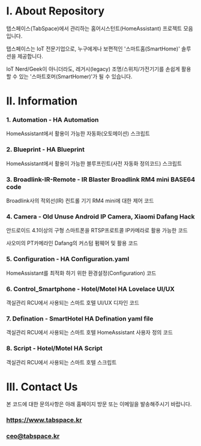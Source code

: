 # Ⅰ. About Repository
탭스페이스(TabSpace)에서 관리하는 홈어시스턴트(HomeAssistant) 프로젝트 모음입니다.

탭스페이스는 IoT 전문기업으로, 누구에게나 보편적인 '스마트홈(SmartHome)' 솔루션을 제공합니다.

IoT Nerd/Geek이 아니더라도, 
레거시(legacy) 조명/스위치/가전기기를 손쉽게 활용할 수 있는 '스마트호머(SmartHomer)'가 될 수 있습니다.

# Ⅱ. Information

### 1. Automation - HA Automation
HomeAssistant에서 활용이 가능한 자동화(오토메이션) 스크립트

### 2. Blueprint - HA Blueprint
HomeAssistant에서 활용이 가능한 블루프린트(사전 자동화 정의코드) 스크립트

### 3. Broadlink-IR-Remote - IR Blaster Broadlink RM4 mini BASE64 code
Broadlink사의 적외선(IR) 컨트롤 기기 RM4 mini에 대한 제어 코드

### 4. Camera - Old Unuse Android IP Camera, Xiaomi Dafang Hack
안드로이드 4.1이상의 구형 스마트폰을 RTSP프로트콜 IP카메라로 활용 가능한 코드

샤오미의 PT카메라인 Dafang의 커스텀 펌웨어 및 활용 코드

### 5. Configuration - HA Configuration.yaml
HomeAssistant를 최적화 하기 위한 환경설정(Configuration) 코드

### 6. Control_Smartphone - Hotel/Motel HA Lovelace UI/UX
객실관리 RCU에서 사용되는 스마트 호텔 UI/UX 디자인 코드

### 7. Defination - SmartHotel HA Defination yaml file
객실관리 RCU에서 사용되는 스마트 호텔 HomeAssistant 사용자 정의 코드

### 8. Script - Hotel/Motel HA Script
객실관리 RCU에서 사용되는 스마트 호텔 스크립트

# Ⅲ. Contact Us
본 코드에 대한 문의사항은 아래 홈페이지 방문 또는 이메일을 발송해주시기 바랍니다.

### https://www.tabspace.kr

### ceo@tabspace.kr
